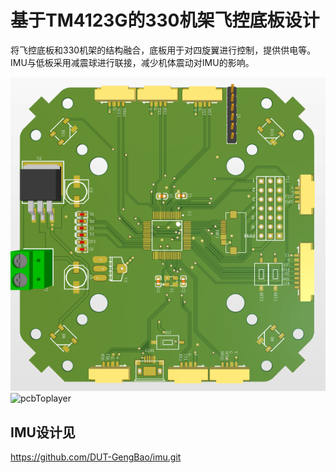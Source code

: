 # 基于TM4123G的330机架飞控底板设计
将飞控底板和330机架的结构融合，底板用于对四旋翼进行控制，提供供电等。
IMU与低板采用减震球进行联接，减少机体震动对IMU的影响。

![3DView](https://github.com/DUT-GengBao/Flight-control-based-on-Tm4C123G/blob/master/pic/3DView.png)
![pcbToplayer](https://github.com/DUT-GengBao/Flight-control-based-on-Tm4C123G/blob/master/pic/pcbToplayer.png)
## IMU设计见
https://github.com/DUT-GengBao/imu.git
